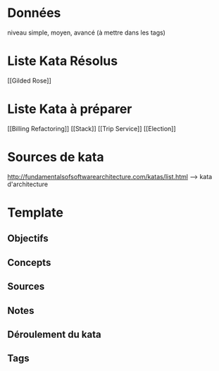 # Données
niveau simple, moyen, avancé (à mettre dans les tags)

# Liste Kata Résolus
[[Gilded Rose]]

# Liste Kata à préparer
[[Billing Refactoring]]
[[Stack]]
[[Trip Service]]
[[Election]]

# Sources de kata
http://fundamentalsofsoftwarearchitecture.com/katas/list.html --> kata d'architecture

# Template
## Objectifs


## Concepts


## Sources


## Notes

## Déroulement du kata

## Tags
